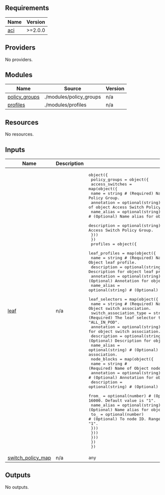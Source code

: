 <!-- BEGIN_TF_DOCS -->
## Requirements

| Name | Version |
|------|---------|
| <a name="requirement_aci"></a> [aci](#requirement\_aci) | >=2.0.0 |

## Providers

No providers.

## Modules

| Name | Source | Version |
|------|--------|---------|
| <a name="module_policy_groups"></a> [policy\_groups](#module\_policy\_groups) | ./modules/policy_groups | n/a |
| <a name="module_profiles"></a> [profiles](#module\_profiles) | ./modules/profiles | n/a |

## Resources

No resources.

## Inputs

| Name | Description | Type | Default | Required |
|------|-------------|------|---------|:--------:|
| <a name="input_leaf"></a> [leaf](#input\_leaf) | n/a | <pre>object({<br>    policy_groups = object({<br>      access_switches = map(object({<br>        name        = string # (Required) Name of object Access Switch Policy Group.<br>        annotation  = optional(string) # (Optional) Annotation of object Access Switch Policy Group.<br>        name_alias  = optional(string) # (Optional) Name alias for object Access Switch Policy Group.<br>        description = optional(string) # (Optional) Description for object Access Switch Policy Group.<br>      }))<br>    })<br>    profiles = object({<br>      leaf_profiles = map(object({<br>        name            = string # (Required) Name of Object leaf profile.<br>        description     = optional(string) # (Optional) Description for object leaf profile.<br>        annotation      = optional(string) # (Optional) Annotation for object leaf profile.<br>        name_alias      = optional(string) # (Optional) Name alias for object leaf profile.<br>        leaf_selectors  = map(object({<br>          name                    = string # (Required) Name of Object switch association.<br>          switch_association_type = string # (Required) The leaf selector type. Allowed values: "ALL", "range", "ALL_IN_POD".<br>          annotation              = optional(string) # (Optional) Annotation for object switch association.<br>          description             = optional(string) # (Optional) Description for object switch association.<br>          name_alias              = optional(string) # (Optional) Name alias for object switch association.<br>          node_blocks = map(object({<br>            name        = string # (Required) Name of Object node block.<br>            annotation  = optional(string) # (Optional) Annotation for object node block.<br>            description = optional(string) # (Optional) Description for object node block.<br>            from_       = optional(number) # (Optional) From Node ID. Range from 1 to 16000. Default value is "1".<br>            name_alias  = optional(string) # (Optional) Name alias for object node block.<br>            to_         = optional(number) # (Optional) To node ID. Range from 1 to 16000. Default value is "1".<br>          }))<br>        }))<br>      }))<br>    })<br>  })</pre> | n/a | yes |
| <a name="input_switch_policy_map"></a> [switch\_policy\_map](#input\_switch\_policy\_map) | n/a | `any` | n/a | yes |

## Outputs

No outputs.
<!-- END_TF_DOCS -->